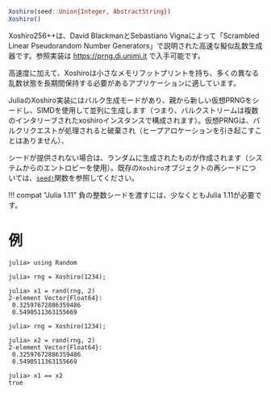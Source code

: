 ```julia
Xoshiro(seed::Union{Integer, AbstractString})
Xoshiro()
```

Xoshiro256++は、David BlackmanとSebastiano Vignaによって「Scrambled Linear Pseudorandom Number Generators」で説明された高速な擬似乱数生成器です。参照実装は https://prng.di.unimi.it で入手可能です。

高速度に加えて、Xoshiroは小さなメモリフットプリントを持ち、多くの異なる乱数状態を長期間保持する必要があるアプリケーションに適しています。

JuliaのXoshiro実装にはバルク生成モードがあり、親から新しい仮想PRNGをシードし、SIMDを使用して並列に生成します（つまり、バルクストリームは複数のインタリーブされたxoshiroインスタンスで構成されます）。仮想PRNGは、バルクリクエストが処理されると破棄され（ヒープアロケーションを引き起こすことはありません）、

シードが提供されない場合は、ランダムに生成されたものが作成されます（システムからのエントロピーを使用）。既存の`Xoshiro`オブジェクトの再シードについては、[`seed!`](@ref)関数を参照してください。

!!! compat "Julia 1.11"
    負の整数シードを渡すには、少なくともJulia 1.11が必要です。


# 例

```jldoctest
julia> using Random

julia> rng = Xoshiro(1234);

julia> x1 = rand(rng, 2)
2-element Vector{Float64}:
 0.32597672886359486
 0.5490511363155669

julia> rng = Xoshiro(1234);

julia> x2 = rand(rng, 2)
2-element Vector{Float64}:
 0.32597672886359486
 0.5490511363155669

julia> x1 == x2
true
```
